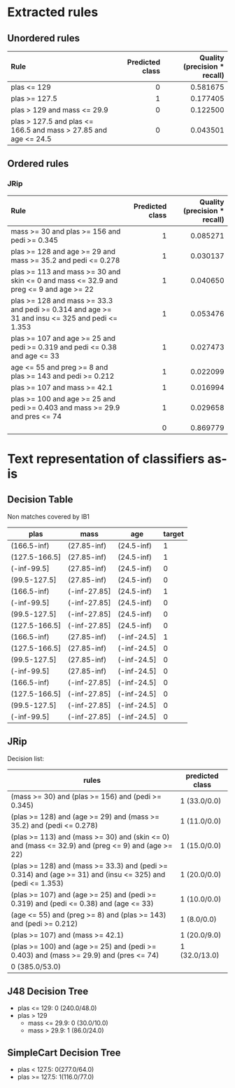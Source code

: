 # Extracted rules

## Unordered rules

| Rule | Predicted class | Quality (precision * recall) |
|:----|----:|----:|
| plas <= 129 | 0 | 0.581675 |
| plas >= 127.5 | 1 | 0.177405 |
| plas > 129 and mass <= 29.9 | 0 | 0.122500 |
| plas > 127.5 and plas <= 166.5 and mass > 27.85 and age <= 24.5 | 0 | 0.043501 |

## Ordered rules

### JRip

| Rule | Predicted class | Quality (precision * recall) |
|:----|----:|----:|
| mass >= 30 and plas >= 156 and pedi >= 0.345 | 1 | 0.085271 |
| plas >= 128 and age >= 29 and mass >= 35.2 and pedi <= 0.278 | 1 | 0.030137 |
| plas >= 113 and mass >= 30 and skin <= 0 and mass <= 32.9 and preg <= 9 and age >= 22 | 1 | 0.040650 |
| plas >= 128 and mass >= 33.3 and pedi >= 0.314 and age >= 31 and insu <= 325 and pedi <= 1.353 | 1 | 0.053476 |
| plas >= 107 and age >= 25 and pedi >= 0.319 and pedi <= 0.38 and age <= 33 | 1 | 0.027473 |
| age <= 55 and preg >= 8 and plas >= 143 and pedi >= 0.212 | 1 | 0.022099 |
| plas >= 107 and mass >= 42.1 | 1 | 0.016994 |
| plas >= 100 and age >= 25 and pedi >= 0.403 and mass >= 29.9 and pres <= 74 | 1 | 0.029658 |
|  | 0 | 0.869779 |


# Text representation of classifiers as-is

## Decision Table

Non matches covered by IB1

plas|mass|age|target
---|---|---|---
(166.5-inf)|(27.85-inf)|(24.5-inf)|1
(127.5-166.5]|(27.85-inf)|(24.5-inf)|1
(-inf-99.5]|(27.85-inf)|(24.5-inf)|0
(99.5-127.5]|(27.85-inf)|(24.5-inf)|0
(166.5-inf)|(-inf-27.85]|(24.5-inf)|1
(-inf-99.5]|(-inf-27.85]|(24.5-inf)|0
(99.5-127.5]|(-inf-27.85]|(24.5-inf)|0
(127.5-166.5]|(-inf-27.85]|(24.5-inf)|0
(166.5-inf)|(27.85-inf)|(-inf-24.5]|1
(127.5-166.5]|(27.85-inf)|(-inf-24.5]|0
(99.5-127.5]|(27.85-inf)|(-inf-24.5]|0
(-inf-99.5]|(27.85-inf)|(-inf-24.5]|0
(166.5-inf)|(-inf-27.85]|(-inf-24.5]|0
(127.5-166.5]|(-inf-27.85]|(-inf-24.5]|0
(99.5-127.5]|(-inf-27.85]|(-inf-24.5]|0
(-inf-99.5]|(-inf-27.85]|(-inf-24.5]|0

## JRip

Decision list:

rules | predicted class
---|---
(mass >= 30) and (plas >= 156) and (pedi >= 0.345)|1 (33.0/0.0)
(plas >= 128) and (age >= 29) and (mass >= 35.2) and (pedi <= 0.278)|1 (11.0/0.0)
(plas >= 113) and (mass >= 30) and (skin <= 0) and (mass <= 32.9) and (preg <= 9) and (age >= 22)|1 (15.0/0.0)
(plas >= 128) and (mass >= 33.3) and (pedi >= 0.314) and (age >= 31) and (insu <= 325) and (pedi <= 1.353)|1 (20.0/0.0)
(plas >= 107) and (age >= 25) and (pedi >= 0.319) and (pedi <= 0.38) and (age <= 33)|1 (10.0/0.0)
(age <= 55) and (preg >= 8) and (plas >= 143) and (pedi >= 0.212)|1 (8.0/0.0)
(plas >= 107) and (mass >= 42.1)|1 (20.0/9.0)
(plas >= 100) and (age >= 25) and (pedi >= 0.403) and (mass >= 29.9) and (pres <= 74)|1 (32.0/13.0)
|0 (385.0/53.0)


## J48 Decision Tree

* plas <= 129: 0 (240.0/48.0)
* plas > 129
	* mass <= 29.9: 0 (30.0/10.0)
	* mass > 29.9: 1 (86.0/24.0)


## SimpleCart Decision Tree

* plas < 127.5: 0(277.0/64.0)
* plas >= 127.5: 1(116.0/77.0)


